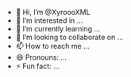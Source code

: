 - 👋 Hi, I’m @XyroooXML
- 👀 I’m interested in ...
- 🌱 I’m currently learning ...
- 💞️ I’m looking to collaborate on ...
- 📫 How to reach me ...
- 😄 Pronouns: ...
- ⚡ Fun fact: ...

<!---
XyroooXML/XyroooXML is a ✨ special ✨ repository because its `README.md` (this file) appears on your GitHub profile.
You can click the Preview link to take a look at your changes.
--->
